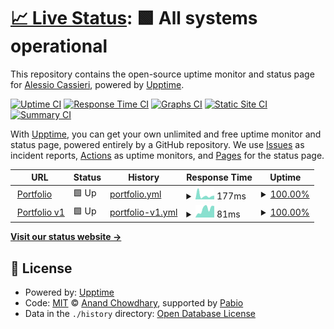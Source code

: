 # [📈 Live Status](https://Cassio7.github.io/Uptime): <!--live status--> **🟩 All systems operational**

This repository contains the open-source uptime monitor and status page for [Alessio Cassieri](https://alessiocassieri.netlify.app/), powered by [Upptime](https://github.com/upptime/upptime).

[![Uptime CI](https://github.com/Cassio7/Uptime/workflows/Uptime%20CI/badge.svg)](https://github.com/Cassio7/Uptime/actions?query=workflow%3A%22Uptime+CI%22)
[![Response Time CI](https://github.com/Cassio7/Uptime/workflows/Response%20Time%20CI/badge.svg)](https://github.com/Cassio7/Uptime/actions?query=workflow%3A%22Response+Time+CI%22)
[![Graphs CI](https://github.com/Cassio7/Uptime/workflows/Graphs%20CI/badge.svg)](https://github.com/Cassio7/Uptime/actions?query=workflow%3A%22Graphs+CI%22)
[![Static Site CI](https://github.com/Cassio7/Uptime/workflows/Static%20Site%20CI/badge.svg)](https://github.com/Cassio7/Uptime/actions?query=workflow%3A%22Static+Site+CI%22)
[![Summary CI](https://github.com/Cassio7/Uptime/workflows/Summary%20CI/badge.svg)](https://github.com/Cassio7/Uptime/actions?query=workflow%3A%22Summary+CI%22)

With [Upptime](https://upptime.js.org), you can get your own unlimited and free uptime monitor and status page, powered entirely by a GitHub repository. We use [Issues](https://github.com/Cassio7/Uptime/issues) as incident reports, [Actions](https://github.com/Cassio7/Uptime/actions) as uptime monitors, and [Pages](https://Cassio7.github.io/Uptime) for the status page.

<!--start: status pages-->
<!-- This summary is generated by Upptime (https://github.com/upptime/upptime) -->
<!-- Do not edit this manually, your changes will be overwritten -->
<!-- prettier-ignore -->
| URL | Status | History | Response Time | Uptime |
| --- | ------ | ------- | ------------- | ------ |
| <img alt="" src="https://icons.duckduckgo.com/ip3/alessiocassieri.netlify.app.ico" height="13"> [Portfolio](https://alessiocassieri.netlify.app) | 🟩 Up | [portfolio.yml](https://github.com/Cassio7/Uptime/commits/HEAD/history/portfolio.yml) | <details><summary><img alt="Response time graph" src="./graphs/portfolio/response-time-week.png" height="20"> 177ms</summary><br><a href="https://Cassio7.github.io/Uptime/history/portfolio"><img alt="Response time 182" src="https://img.shields.io/endpoint?url=https%3A%2F%2Fraw.githubusercontent.com%2FCassio7%2FUptime%2FHEAD%2Fapi%2Fportfolio%2Fresponse-time.json"></a><br><a href="https://Cassio7.github.io/Uptime/history/portfolio"><img alt="24-hour response time 173" src="https://img.shields.io/endpoint?url=https%3A%2F%2Fraw.githubusercontent.com%2FCassio7%2FUptime%2FHEAD%2Fapi%2Fportfolio%2Fresponse-time-day.json"></a><br><a href="https://Cassio7.github.io/Uptime/history/portfolio"><img alt="7-day response time 177" src="https://img.shields.io/endpoint?url=https%3A%2F%2Fraw.githubusercontent.com%2FCassio7%2FUptime%2FHEAD%2Fapi%2Fportfolio%2Fresponse-time-week.json"></a><br><a href="https://Cassio7.github.io/Uptime/history/portfolio"><img alt="30-day response time 211" src="https://img.shields.io/endpoint?url=https%3A%2F%2Fraw.githubusercontent.com%2FCassio7%2FUptime%2FHEAD%2Fapi%2Fportfolio%2Fresponse-time-month.json"></a><br><a href="https://Cassio7.github.io/Uptime/history/portfolio"><img alt="1-year response time 182" src="https://img.shields.io/endpoint?url=https%3A%2F%2Fraw.githubusercontent.com%2FCassio7%2FUptime%2FHEAD%2Fapi%2Fportfolio%2Fresponse-time-year.json"></a></details> | <details><summary><a href="https://Cassio7.github.io/Uptime/history/portfolio">100.00%</a></summary><a href="https://Cassio7.github.io/Uptime/history/portfolio"><img alt="All-time uptime 100.00%" src="https://img.shields.io/endpoint?url=https%3A%2F%2Fraw.githubusercontent.com%2FCassio7%2FUptime%2FHEAD%2Fapi%2Fportfolio%2Fuptime.json"></a><br><a href="https://Cassio7.github.io/Uptime/history/portfolio"><img alt="24-hour uptime 100.00%" src="https://img.shields.io/endpoint?url=https%3A%2F%2Fraw.githubusercontent.com%2FCassio7%2FUptime%2FHEAD%2Fapi%2Fportfolio%2Fuptime-day.json"></a><br><a href="https://Cassio7.github.io/Uptime/history/portfolio"><img alt="7-day uptime 100.00%" src="https://img.shields.io/endpoint?url=https%3A%2F%2Fraw.githubusercontent.com%2FCassio7%2FUptime%2FHEAD%2Fapi%2Fportfolio%2Fuptime-week.json"></a><br><a href="https://Cassio7.github.io/Uptime/history/portfolio"><img alt="30-day uptime 100.00%" src="https://img.shields.io/endpoint?url=https%3A%2F%2Fraw.githubusercontent.com%2FCassio7%2FUptime%2FHEAD%2Fapi%2Fportfolio%2Fuptime-month.json"></a><br><a href="https://Cassio7.github.io/Uptime/history/portfolio"><img alt="1-year uptime 100.00%" src="https://img.shields.io/endpoint?url=https%3A%2F%2Fraw.githubusercontent.com%2FCassio7%2FUptime%2FHEAD%2Fapi%2Fportfolio%2Fuptime-year.json"></a></details>
| <img alt="" src="https://icons.duckduckgo.com/ip3/alessiocassieri1.netlify.app.ico" height="13"> [Portfolio v1](https://alessiocassieri1.netlify.app) | 🟩 Up | [portfolio-v1.yml](https://github.com/Cassio7/Uptime/commits/HEAD/history/portfolio-v1.yml) | <details><summary><img alt="Response time graph" src="./graphs/portfolio-v1/response-time-week.png" height="20"> 81ms</summary><br><a href="https://Cassio7.github.io/Uptime/history/portfolio-v1"><img alt="Response time 149" src="https://img.shields.io/endpoint?url=https%3A%2F%2Fraw.githubusercontent.com%2FCassio7%2FUptime%2FHEAD%2Fapi%2Fportfolio-v1%2Fresponse-time.json"></a><br><a href="https://Cassio7.github.io/Uptime/history/portfolio-v1"><img alt="24-hour response time 109" src="https://img.shields.io/endpoint?url=https%3A%2F%2Fraw.githubusercontent.com%2FCassio7%2FUptime%2FHEAD%2Fapi%2Fportfolio-v1%2Fresponse-time-day.json"></a><br><a href="https://Cassio7.github.io/Uptime/history/portfolio-v1"><img alt="7-day response time 81" src="https://img.shields.io/endpoint?url=https%3A%2F%2Fraw.githubusercontent.com%2FCassio7%2FUptime%2FHEAD%2Fapi%2Fportfolio-v1%2Fresponse-time-week.json"></a><br><a href="https://Cassio7.github.io/Uptime/history/portfolio-v1"><img alt="30-day response time 97" src="https://img.shields.io/endpoint?url=https%3A%2F%2Fraw.githubusercontent.com%2FCassio7%2FUptime%2FHEAD%2Fapi%2Fportfolio-v1%2Fresponse-time-month.json"></a><br><a href="https://Cassio7.github.io/Uptime/history/portfolio-v1"><img alt="1-year response time 149" src="https://img.shields.io/endpoint?url=https%3A%2F%2Fraw.githubusercontent.com%2FCassio7%2FUptime%2FHEAD%2Fapi%2Fportfolio-v1%2Fresponse-time-year.json"></a></details> | <details><summary><a href="https://Cassio7.github.io/Uptime/history/portfolio-v1">100.00%</a></summary><a href="https://Cassio7.github.io/Uptime/history/portfolio-v1"><img alt="All-time uptime 100.00%" src="https://img.shields.io/endpoint?url=https%3A%2F%2Fraw.githubusercontent.com%2FCassio7%2FUptime%2FHEAD%2Fapi%2Fportfolio-v1%2Fuptime.json"></a><br><a href="https://Cassio7.github.io/Uptime/history/portfolio-v1"><img alt="24-hour uptime 100.00%" src="https://img.shields.io/endpoint?url=https%3A%2F%2Fraw.githubusercontent.com%2FCassio7%2FUptime%2FHEAD%2Fapi%2Fportfolio-v1%2Fuptime-day.json"></a><br><a href="https://Cassio7.github.io/Uptime/history/portfolio-v1"><img alt="7-day uptime 100.00%" src="https://img.shields.io/endpoint?url=https%3A%2F%2Fraw.githubusercontent.com%2FCassio7%2FUptime%2FHEAD%2Fapi%2Fportfolio-v1%2Fuptime-week.json"></a><br><a href="https://Cassio7.github.io/Uptime/history/portfolio-v1"><img alt="30-day uptime 100.00%" src="https://img.shields.io/endpoint?url=https%3A%2F%2Fraw.githubusercontent.com%2FCassio7%2FUptime%2FHEAD%2Fapi%2Fportfolio-v1%2Fuptime-month.json"></a><br><a href="https://Cassio7.github.io/Uptime/history/portfolio-v1"><img alt="1-year uptime 100.00%" src="https://img.shields.io/endpoint?url=https%3A%2F%2Fraw.githubusercontent.com%2FCassio7%2FUptime%2FHEAD%2Fapi%2Fportfolio-v1%2Fuptime-year.json"></a></details>

<!--end: status pages-->

[**Visit our status website →**](https://Cassio7.github.io/Uptime)

## 📄 License

- Powered by: [Upptime](https://github.com/upptime/upptime)
- Code: [MIT](./LICENSE) © [Anand Chowdhary](https://anandchowdhary.com), supported by [Pabio](https://pabio.com)
- Data in the `./history` directory: [Open Database License](https://opendatacommons.org/licenses/odbl/1-0/)
